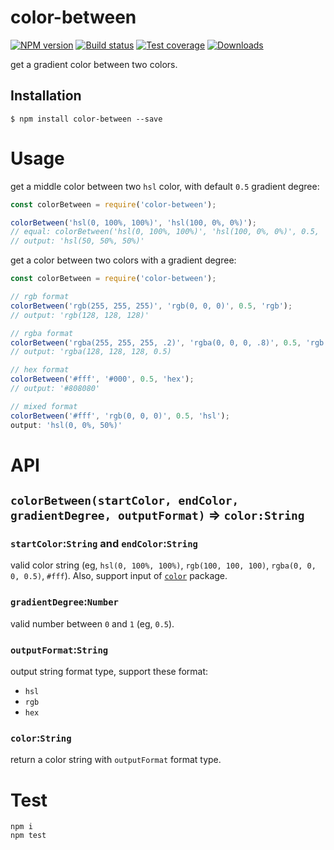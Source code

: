 color-between
===============================

[![NPM version][npm-image]][npm-url]
[![Build status][travis-image]][travis-url]
[![Test coverage][coveralls-image]][coveralls-url]
[![Downloads][downloads-image]][downloads-url]

get a gradient color between two colors.

## Installation


```shell
$ npm install color-between --save
```

# Usage

get a middle color between two `hsl` color, with default `0.5` gradient degree:

```js
const colorBetween = require('color-between');

colorBetween('hsl(0, 100%, 100%)', 'hsl(100, 0%, 0%)');
// equal: colorBetween('hsl(0, 100%, 100%)', 'hsl(100, 0%, 0%)', 0.5, 'hsl');
// output: 'hsl(50, 50%, 50%)'
```

get a color between two colors with a gradient degree:

```js
const colorBetween = require('color-between');

// rgb format
colorBetween('rgb(255, 255, 255)', 'rgb(0, 0, 0)', 0.5, 'rgb');
// output: 'rgb(128, 128, 128)'

// rgba format
colorBetween('rgba(255, 255, 255, .2)', 'rgba(0, 0, 0, .8)', 0.5, 'rgb');
// output: 'rgba(128, 128, 128, 0.5)

// hex format
colorBetween('#fff', '#000', 0.5, 'hex');
// output: '#808080'

// mixed format
colorBetween('#fff', 'rgb(0, 0, 0)', 0.5, 'hsl');
output: 'hsl(0, 0%, 50%)'
```


# API

## `colorBetween(startColor, endColor, gradientDegree, outputFormat)` => `color:String`

### `startColor`:`String` and `endColor`:`String`
valid color string (eg, `hsl(0, 100%, 100%)`, `rgb(100, 100, 100)`,  `rgba(0, 0, 0, 0.5)`, `#fff`).
Also, support input of [`color`](https://www.npmjs.com/package/color) package.

### `gradientDegree`:`Number`
valid number between `0` and `1` (eg, `0.5`).

### `outputFormat`:`String`
output string format type, support these format:

 - `hsl`
 - `rgb`
 - `hex`

### `color`:`String`

return a color string with `outputFormat` format type.

# Test

```shell
npm i
npm test
```

[npm-image]: https://img.shields.io/npm/v/color-between.svg?style=flat-square
[npm-url]: https://npmjs.org/package/color-between
[travis-image]: https://img.shields.io/travis/laispace/color-between.svg?style=flat-square
[travis-url]: https://travis-ci.org/laispace/color-between
[coveralls-image]: https://img.shields.io/coveralls/laispace/color-between.svg?style=flat-square
[coveralls-url]: https://coveralls.io/r/laispace/color-between
[downloads-image]: http://img.shields.io/npm/dm/color-between.svg?style=flat-square
[downloads-url]: https://npmjs.org/package/color-between